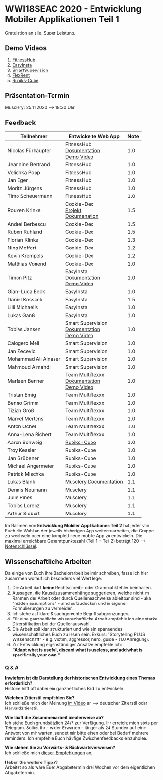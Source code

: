 # WWI18SEAC 2020 - Entwicklung Mobiler Applikationen Teil 1
Gratulation an alle. Super Leistung.  

## Demo Videos 
1. [FitnessHub](https://www.youtube.com/watch?v=9lRLQRGrHpg&feature=youtu.be)  
2. [EasyInsta](https://www.youtube.com/watch?v=joys6F5tcio&feature=youtu.be)  
3. [SmartSupervision](https://www.youtube.com/watch?v=Sp4t8el68hs&feature=youtu.be)  
4. [FlexRent](https://www.youtube.com/watch?v=zXzQHtgxkrM&feature=youtu.be)    
5. [Rubiks-Cube](https://www.youtube.com/watch?v=a4yEbxxOwKM&feature=youtu.be)  

## Präsentation-Termin

Musclery: 25.11.2020 --> 18:30 Uhr

## Feedback

| Teilnehmer | Entwickelte Web App | Note |
|----------------------|----------|----------|
| Nicolas Fürhaupter | FitnessHub<br />[Dokumentation](https://github.com/TimoScheuermann/FitnessHub)<br />[Demo Video](https://youtu.be/9lRLQRGrHpg) | 1.0  | 
| Jeannine Bertrand | FitnessHub | 1.0  | 
| Velichka Popp | FitnessHub | 1.0  | 
| Jan Eger | FitnessHub | 1.0  | 
| Moritz Jürgens | FitnessHub | 1.0  | 
| Timo Scheuermann | FitnessHub | 1.0  | 
| Rouven Krinke | Cookie-Dex<br />[Projekt](https://github.com/Ermodo/Kochrezepte)<br />[Dokumenation](https://github.com/Ermodo/Kochrezepte-Docs) | 1.5  | 
| Andrei Berbescu | Cookie-Dex | 1.5  | 
| Ruben Ruhland | Cookie-Dex | 1.5  | 
| Florian Klinke | Cookie-Dex |  1.3 | 
| Nina Meffert | Cookie-Dex | 1.2  | 
| Kevin Krempels | Cookie-Dex | 1.2  | 
| Matthias Vonend | Cookie-Dex | 1.0  | 
| Timon Pitz | EasyInsta<br>[Dokumentation](https://github.com/timonpitz/EasyInsta)<br>[Demo Video](https://youtu.be/joys6F5tcio)| 1.0  | 
| Gian-Luca Beck | EasyInsta | 1.0  | 
| Daniel Kossack | EasyInsta | 1.5  | 
| Lilli Michaelis | EasyInsta | 1.0  | 
| Lukas Ganß | EasyInsta | 1.0  | 
| Tobias Jansen | Smart Supervision<br>[Dokumentation](https://git.tjbn.de/schuelerverwaltung/documentation/-/blob/master/README.md)<br>[Demo Video](https://youtu.be/Sp4t8el68hs) | 1.0  | 
| Calogero Meli | Smart Supervision | 1.0  | 
| Jan Zecevic | Smart Supervision | 1.0  | 
| Mohammad Ali Alnaser | Smart Supervision | 1.0  | 
| Mahmoud Almahdi | Smart Supervision | 1.0  | 
| Marleen Benner | Team Multiflexxx<br>[Dokumentation](https://github.com/Multiflexxx/FlexRent)<br>[Demo Video](https://youtu.be/zXzQHtgxkrM)| 1.0  | 
| Tristan Emig | Team Multiflexxx | 1.0  | 
| Benno Grimm | Team Multiflexxx | 1.0  | 
| Tizian Groß | Team Multiflexxx | 1.0  | 
| Marcel Mertens | Team Multiflexxx | 1.0  | 
| Anton Ochel | Team Multiflexxx | 1.0  | 
| Anna-Lena Richert | Team Multiflexxx | 1.0  | 
| Aaron Schweig | [Rubiks-Cube](https://www.youtube.com/watch?v=a4yEbxxOwKM&feature=youtu.be) | 1.0 | 
| Troy Kessler | Rubiks-Cube | 1.0  | 
| Jan Grübener | Rubiks-Cube | 1.0  | 
| Michael Angermeier | Rubiks-Cube | 1.0  | 
| Patrick Mischka | Rubiks-Cube | 1.0 |
| Lukas Blank | [Musclery](https://github.com/Dennis2512/Musclery-Main) [Documentation](https://docs.google.com/document/d/1rZJbGZE1Rq9ZHIUR9Cv95VxCDoP302-oRRy8IjXIeq4/edit#heading=h.nudg3dllkm0k) | 1.1 | 
| Dennis Neumann | Musclery | 1.1 | 
| Julie Pines | Musclery | 1.1 | 
| Tobias Lorenz | Musclery | 1.1 |
| Arthur Siebert | Musclery | 1.1 | 
  

Im Rahmen von **Entwicklung Mobiler Applikationen Teil 2** hat jeder von Euch die Wahl an der jeweils bisherigen App weiterzuarbeiten, die Gruppe zu wechseln oder eine komplett neue mobile App zu entwickeln. Die maximal erreichbare Gesamtpunktezahl (Teil 1 + Teil 2) beträgt 120 --> 
[Notenschlüssel](https://www.mannheim.dhbw.de/fileadmin/user_upload/Studienangebot/Wirtschaft/__Downloads/Punkte-Noten-Skalen-FK-Wirtschaft-FakW-DHBW-MA-201203.pdf).


## Wissenschaftliche Arbeiten
Da einige von Euch ihre Bachelorarbeit bei mir schreiben, fasse ich hier zusammen worauf ich besonders viel Wert lege:  
1. Die Arbeit darf **keine** Rechtschreib- oder Grammatikfehler beinhalten.  
2. Aussagen, die Kausalzusammenhänge suggerieren, welche nicht im Rahmen der Arbeit oder durch Quellennachweise ableitbar sind - aka "hidden assumptions" - sind aufzudecken und in eigenen Formulierungen zu vermeiden.  
3. Ich stehe auf klare & sachgerechte Begriffsabgrenzungen.  
4. Für eine ganzheitliche wissenschaftliche Arbeit empfehle ich eine starke Diversifikation bei der Quellenauswahl.     
5. Die Arbeit soll klar strukturiert und wie ein spannendes wissenschaftliches Buch zu lesen sein. Exkurs: "Storytelling PLUS Wissenschaft" - e.g. victim, aggressor, hero, guide - (1.0 Anregung).    
6. Zur Entwicklung eigenständiger Ansätze empfehle ich:  
**"Adapt what is useful, discard what is useless, and add what is specifically your own."**


### Q & A
**Inwiefern ist die Darstellung der historischen Entwicklung eines Themas erforderlich?**  
Historie hilft oft dabei ein ganzheitliches Bild zu entwickeln.  

**Welchen Zitierstil empfehlen Sie?**  
Ich schließe mich der Meinung [im Video](https://www.youtube.com/watch?v=d-zk0EA7NJA&feature=youtu.be) an --> deutscher Zitierstil oder Harvardzitierstil.

**Wie läuft die Zusammenarbeit idealerweise ab?**  
Ich stehe Euch grundsätzlich 24/7 zur Verfügung. Ihr erreicht mich stets per Telegram. Solltet Ihr - wider Erwarten - länger als 24 Stunden auf eine Antwort von mir warten, sendet mir bitte einen oder bei Bedarf mehrere reminders. Ich empfehle Euch häufige Zwischenfeedbacks einzuholen.  

**Wie stehen Sie zu Vorwärts- & Rückwärtsverweisen?**  
Ich schließe mich [diesen Empfehlungen](https://www.thema-abschlussarbeit.de/querverweise-in-der-thesis/) an.  

**Haben Sie weitere Tipps?**  
Arbeitet so als wäre Euer Abgabetermin drei Wochen vor dem eigentlichen Abgabetermin.  


